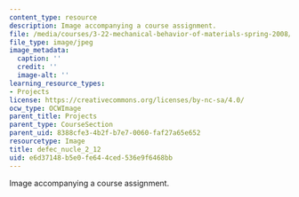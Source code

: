 ```yaml
---
content_type: resource
description: Image accompanying a course assignment.
file: /media/courses/3-22-mechanical-behavior-of-materials-spring-2008/e6d37148b5e0fe644ced536e9f6468bb_defec_nucle_2_12.jpg
file_type: image/jpeg
image_metadata:
  caption: ''
  credit: ''
  image-alt: ''
learning_resource_types:
- Projects
license: https://creativecommons.org/licenses/by-nc-sa/4.0/
ocw_type: OCWImage
parent_title: Projects
parent_type: CourseSection
parent_uid: 8388cfe3-4b2f-b7e7-0060-faf27a65e652
resourcetype: Image
title: defec_nucle_2_12
uid: e6d37148-b5e0-fe64-4ced-536e9f6468bb
---
```

Image accompanying a course assignment.
